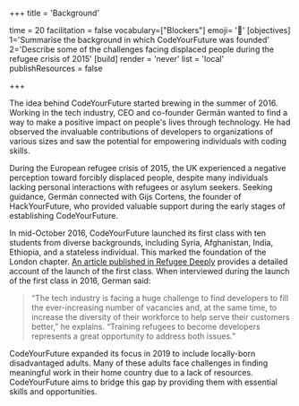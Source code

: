 +++
title = 'Background'

time = 20
facilitation = false
vocabulary=["Blockers"]
emoji= '🧩'
[objectives]
1='Summarise the background in which CodeYourFuture was founded'
2='Describe some of the challenges facing displaced people during the refugee crisis of 2015'
[build]
  render = 'never'
  list = 'local'
  publishResources = false

+++

The idea behind CodeYourFuture started brewing in the summer of 2016. Working in the tech industry, CEO and co-founder Germán wanted to find a way to make a positive impact on people's lives through technology. He had observed the invaluable contributions of developers to organizations of various sizes and saw the potential for empowering individuals with coding skills.

During the European refugee crisis of 2015, the UK experienced a negative perception toward forcibly displaced people, despite many individuals lacking personal interactions with refugees or asylum seekers. Seeking guidance, Germán connected with Gijs Cortens, the founder of HackYourFuture, who provided valuable support during the early stages of establishing CodeYourFuture.

In mid-October 2016, CodeYourFuture launched its first class with ten students from diverse backgrounds, including Syria, Afghanistan, India, Ethiopia, and a stateless individual. This marked the foundation of the London chapter. [An article published in Refugee Deeply](https://deeply.thenewhumanitarian.org/refugees/articles/2016/10/19/welcome-to-londons-refugee-coding-school) provides a detailed account of the launch of the first class. When interviewed during the launch of the first class in 2016, German said:

> “The tech industry is facing a huge challenge to find developers to fill the ever-increasing number of vacancies and, at the same time, to increase the diversity of their workforce to help serve their customers better,” he explains. “Training refugees to become developers represents a great opportunity to address both issues.”

CodeYourFuture expanded its focus in 2019 to include locally-born disadvantaged adults. Many of these adults face challenges in finding meaningful work in their home country due to a lack of resources. CodeYourFuture aims to bridge this gap by providing them with essential skills and opportunities.
